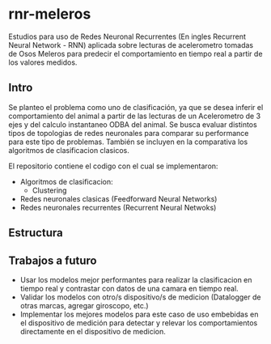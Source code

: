 # rnr-meleros

Estudios para uso de Redes Neuronal Recurrentes (En ingles Recurrent Neural Network - RNN) aplicada sobre lecturas de acelerometro tomadas de Osos Meleros para predecir el comportamiento en tiempo real a partir de los valores medidos. 

## Intro

Se planteo el problema como uno de clasificación, ya que se desea inferir el comportamiento del animal a partir de las lecturas de un Acelerometro de 3 ejes y del calculo instantaneo ODBA del animal. Se busca evaluar distintos tipos de topologias de redes neuronales para comparar su performance para este tipo de problemas. También se incluyen en la comparativa los algoritmos de clasificacion clasicos. 

El repositorio contiene el codigo con el cual se implementaron:

- Algoritmos de clasificacion:
    - Clustering
- Redes neuronales clasicas (Feedforward Neural Networks)
- Redes neuronales recurrentes (Recurrent Neural Netwoks)

## Estructura



## Trabajos a futuro

- Usar los modelos mejor performantes para realizar la clasificacion en tiempo real y contrastar con datos de una camara en tiempo real.
- Validar los modelos con otro/s dispositivo/s de medicion (Datalogger de otras marcas, agregar giroscopo, etc.)
- Implementar los mejores modelos para este caso de uso embebidas en el dispositivo de medición para detectar y relevar los comportamientos directamente en el dispositivo de medicion. 

